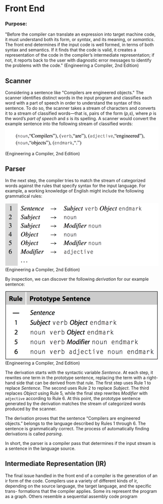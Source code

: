 ﻿# Front End

### Purpose:

"Before the compiler can translate an expression into target machine code, 
it must understand both its form, or *syntax*, and its meaning, or *semantics*.
The front end determines if the input code is well formed, in terms of both 
syntax and semantics. If it finds that the code is valid, it creates a representation of 
the code in the compiler’s intermediate representation; if not, it reports back to the user 
with diagnostic error messages to identify the problems with the code." (Engineering a Compiler, 2nd Edition)


## Scanner

Considering a sentence like "Compilers are engineered objects." The scanner identifies distinct words 
in the input program and classifies each word with a part of speech in order to understand
the syntax of this sentence. To do so, the scanner takes a stream of characters and converts it to a 
stream of classified words—that is, pairs of the form (*p,s*), where *p* is the word’s *part of speech* 
and *s* is its spelling. A scanner would convert the example sentence into the following stream of classified words:
![](Images/scanner_parts_of_speech.png)
(Engineering a Compiler, 2nd Edition)

## Parser

In the next step, the compiler tries to match the stream of categorized words against 
the rules that specify syntax for the input language. For example, a working knowledge of English 
might include the following grammatical rules:

![](Images/parser_grammar_rules.png)
(Engineering a Compiler, 2nd Edition)

By inspection, we can discover the following *derivation* for our example sentence:

![](Images/parser_prototype_sentence.png)
(Engineering a Compiler, 2nd Edition)

The derivation starts with the syntactic variable *Sentence*. At each step, it rewrites one term in 
the prototype sentence, replacing the term with a right-hand side that can be derived from that rule. 
The first step uses Rule 1 to replace *Sentence*. The second uses Rule 2 to replace *Subject*. 
The third replaces *Object* using Rule 5, while the final step rewrites *Modifier* with `adjective` according to Rule 6. 
At this point, the prototype sentence generated by the derivation matches the stream of categorized words produced by the scanner.

The derivation proves that the sentence “Compilers are engineered objects.” belongs to the language 
described by Rules 1 through 6. The sentence is grammatically correct. The process of automatically 
finding derivations is called *parsing*.

In short, the parser is a compiler pass that determines if the input stream is a sentence in the language source.

## Intermediate Representation (IR)

The final issue handled in the front end of a compiler is the generation of an ir form of the code. 
Compilers use a variety of different kinds of ir, depending on the source language, the target language, 
and the specific trans- formations that the compiler applies. Some irs represent the program as a graph. 
Others resemble a sequential assembly code program
